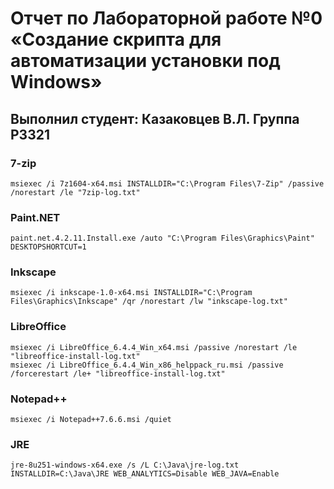 # Отчет по Лабораторной работе №0 «Создание скрипта для автоматизации установки под Windows»
## Выполнил студент: Казаковцев В.Л. Группа P3321
### 7-zip
`msiexec /i 7z1604-x64.msi INSTALLDIR="C:\Program Files\7-Zip" /passive /norestart /le "7zip-log.txt"`

### Paint.NET
`paint.net.4.2.11.Install.exe /auto "C:\Program Files\Graphics\Paint" DESKTOPSHORTCUT=1`

### Inkscape
`msiexec /i inkscape-1.0-x64.msi INSTALLDIR="C:\Program Files\Graphics\Inkscape" /qr /norestart /lw "inkscape-log.txt"`

### LibreOffice
```
msiexec /i LibreOffice_6.4.4_Win_x64.msi /passive /norestart /le "libreoffice-install-log.txt"
msiexec /i LibreOffice_6.4.4_Win_x86_helppack_ru.msi /passive /forcerestart /le+ "libreoffice-install-log.txt"
```

### Notepad++
`msiexec /i Notepad++7.6.6.msi /quiet`

### JRE
`jre-8u251-windows-x64.exe /s /L C:\Java\jre-log.txt INSTALLDIR=C:\Java\JRE WEB_ANALYTICS=Disable WEB_JAVA=Enable`
